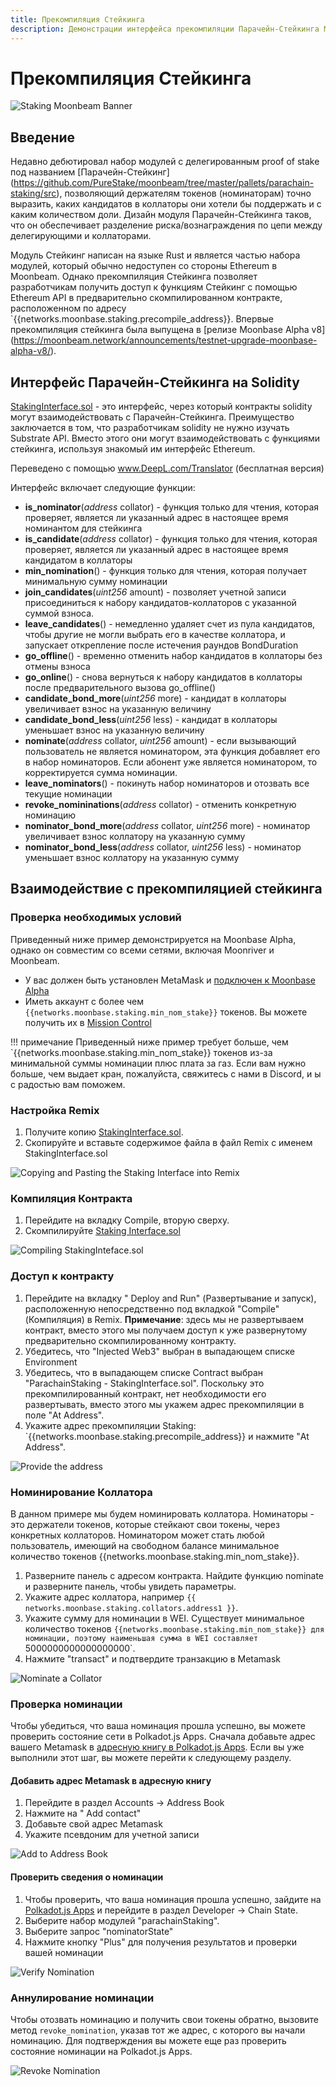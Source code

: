 ```yaml
---
title: Прекомпиляция Стейкинга
description: Демонстрации интерфейса прекомпиляции Парачейн-Стейкинга Moonbeam на основе Ethereum Solidity 
---
```


# Прекомпиляция Стейкинга

![Staking Moonbeam Banner](/images/staking/staking-precompile-banner.png)

## Введение

Недавно дебютировал набор модулей с делегированным proof of stake под названием [Парачейн-Стейкинг] (https://github.com/PureStake/moonbeam/tree/master/pallets/parachain-staking/src), позволяющий держателям токенов (номинаторам) точно выразить, каких кандидатов в коллаторы они хотели бы поддержать и с каким количеством доли. Дизайн модуля Парачейн-Стейкинга таков, что он обеспечивает разделение риска/вознаграждения по цепи между делегирующими и коллаторами.

Модуль Стейкинг написан на языке Rust и является частью набора модулей, который обычно недоступен со стороны Ethereum в Moonbeam. Однако прекомпиляция Стейкинга позволяет разработчикам получить доступ к функциям Стейкинг с помощью Ethereum API в предварительно скомпилированном контракте, расположенном по адресу `{{networks.moonbase.staking.precompile_address}}. Впервые прекомпиляция стейкинга была выпущена в [релизе Moonbase Alpha v8] (https://moonbeam.network/announcements/testnet-upgrade-moonbase-alpha-v8/).


## Интерфейс Парачейн-Стейкинга на Solidity

[StakingInterface.sol](https://github.com/PureStake/moonbeam/blob/master/precompiles/parachain-staking/StakingInterface.sol) - это интерфейс, через который контракты solidity могут взаимодействовать с Парачейн-Стейкинга. Преимущество заключается в том, что разработчикам solidity не нужно изучать Substrate API. Вместо этого они могут взаимодействовать с функциями стейкинга, используя знакомый им интерфейс Ethereum.

Переведено с помощью www.DeepL.com/Translator (бесплатная версия)

Интерфейс включает следующие функции:

  - **is_nominator**(*address* collator) - функция только для чтения, которая проверяет, является ли указанный адрес в настоящее время номинантом для стейкинга
 - **is_candidate**(*address* collator) - функция только для чтения, которая проверяет, является ли указанный адрес в настоящее время кандидатом в коллаторы
 - **min_nomination**() - функция только для чтения, которая получает минимальную сумму номинации
 - **join_candidates**(*uint256* amount) - позволяет учетной записи присоединиться к набору кандидатов-коллаторов с указанной суммой взноса.
 - **leave_candidates**() - немедленно удаляет счет из пула кандидатов, чтобы другие не могли выбрать его в качестве коллатора, и запускает открепление после истечения раундов BondDuration
 - **go_offline**() - временно отменить набор кандидатов в коллаторы без отмены взноса
 - **go_online**() - снова вернуться к набору кандидатов в коллаторы после предварительного вызова go_offline()
 - **candidate_bond_more**(*uint256* more) - кандидат в коллаторы увеличивает взнос на указанную величину
 - **candidate_bond_less**(*uint256* less) - кандидат в коллаторы уменьшает взнос на указанную величину
 - **nominate**(*address* collator, *uint256* amount) - если вызывающий пользователь не является номинатором, эта функция добавляет его в набор номинаторов. Если абонент уже является номинатором, то корректируется сумма номинации.
 - **leave_nominators**() - покинуть набор номинаторов и отозвать все текущие номинации
 - **revoke_nomininations**(*address* collator) - отменить конкретную номинацию
 - **nominator_bond_more**(*address* collator, *uint256* more) - номинатор увеличивает взнос  коллатору на указанную сумму
 - **nominator_bond_less**(*address* collator, *uint256* less) - номинатор уменьшает взнос  коллатору на указанную сумму

## Взаимодействие с прекомпиляцией стейкинга

### Проверка необходимых условий
Приведенный ниже пример демонстрируется на Moonbase Alpha, однако он совместим со всеми сетями, включая Moonriver и Moonbeam.

 - У вас должен быть установлен MetaMask и [подключен к Moonbase Alpha](/getting-started/moonbase/metamask/)
 - Иметь аккаунт с более чем `{{networks.moonbase.staking.min_nom_stake}}` токенов. Вы можете получить их в [Mission Control](/getting-started/moonbase/faucet/)

!!! примечание
    Приведенный ниже пример требует больше, чем `{{networks.moonbase.staking.min_nom_stake}} токенов из-за минимальной суммы номинации плюс плата за газ. Если вам нужно больше, чем выдает кран, пожалуйста, свяжитесь с нами в Discord, и ы с радостью вам поможем. 

### Настройка Remix
1. Получите копию [StakingInterface.sol](https://github.com/PureStake/moonbeam/blob/master/precompiles/parachain-staking/StakingInterface.sol).
2. Скопируйте и вставьте содержимое файла в файл Remix с именем StakingInterface.sol

![Copying and Pasting the Staking Interface into Remix](/images/staking/staking-precompile-1.png)

### Компиляция Контракта
1. Перейдите на вкладку Compile, вторую сверху.
2. Скомпилируйте [Staking Interface.sol](https://github.com/PureStake/moonbeam/blob/master/precompiles/parachain-staking/StakingInterface.sol)

![Compiling StakingInteface.sol](/images/staking/staking-precompile-2.png)

### Доступ к контракту
1. Перейдите на вкладку " Deploy and Run" (Развертывание и запуск), расположенную непосредственно под вкладкой "Compile" (Компиляция) в Remix. **Примечание**: здесь мы не развертываем контракт, вместо этого мы получаем доступ к уже развернутому предварительно скомпилированному контракту.
2. Убедитесь, что "Injected Web3" выбран в выпадающем списке Environment
3. Убедитесь, что в выпадающем списке Contract выбран "ParachainStaking - StakingInterface.sol". Поскольку это прекомпилированный контракт, нет необходимости его развертывать, вместо этого мы укажем адрес прекомпиляции в поле "At Address".
4. Укажите адрес прекомпиляции Staking: `{{networks.moonbase.staking.precompile_address}} и нажмите "At Address".

![Provide the address](/images/staking/staking-precompile-3.png)

### Номинирование Коллатора
В данном примере мы будем номинировать коллатора. Номинаторы - это держатели токенов, которые стейкают свои токены, через конкретных коллаторов. Номинатором может стать любой пользователь, имеющий на свободном балансе минимальное количество токенов {{networks.moonbase.staking.min_nom_stake}}.

1. Разверните панель с адресом контракта. Найдите функцию nominate и разверните панель, чтобы увидеть параметры.
2. Укажите адрес коллатора, например `{{ networks.moonbase.staking.collators.address1 }}`.
3. Укажите сумму для номинации в WEI. Существует минимальное количество токенов `{{networks.moonbase.staking.min_nom_stake}} для номинации, поэтому наименьшая сумма в WEI составляет `5000000000000000000`.
4. Нажмите "transact" и подтвердите транзакцию в Metamask

![Nominate a Collator](/images/staking/staking-precompile-4.png)

### Проверка номинации
Чтобы убедиться, что ваша номинация прошла успешно, вы можете проверить состояние сети в Polkadot.js Apps. Сначала добавьте адрес вашего Мetamask в [адресную книгу в Polkadot.js Apps](https://polkadot.js.org/apps/?rpc=wss%3A%2F%2Fwss.testnet.moonbeam.network#/addresses). Если вы уже выполнили этот шаг, вы можете перейти к следующему разделу.

#### Добавить адрес Metamask в адресную книгу
1. Перейдите в раздел Accounts -> Address Book 
2. Нажмите на " Add contact"
3. Добавьте свой адрес Metamask
4. Укажите псевдоним для учетной записи

![Add to Address Book](/images/staking/staking-precompile-5.png)

#### Проверить сведения о номинации
1. Чтобы проверить, что ваша номинация прошла успешно, зайдите на [Polkadot.js Apps](https://polkadot.js.org/apps/?rpc=wss%3A%2F%2Fwss.testnet.moonbeam.network#/chainstate) и перейдите в раздел Developer -> Chain State.
2. Выберите набор модулей "parachainStaking".
3. Выберите запрос "nominatorState"
4. Нажмите кнопку "Plus" для получения результатов и проверки вашей номинации

![Verify Nomination](/images/staking/staking-precompile-6.png)

### Аннулирование номинации
Чтобы отозвать номинацию и получить свои токены обратно, вызовите метод `revoke_nomination`, указав тот же адрес, с которого вы начали номинацию. Для подтверждения вы можете еще раз проверить состояние номинации на Polkadot.js Apps.

![Revoke Nomination](/images/staking/staking-precompile-7.png)
